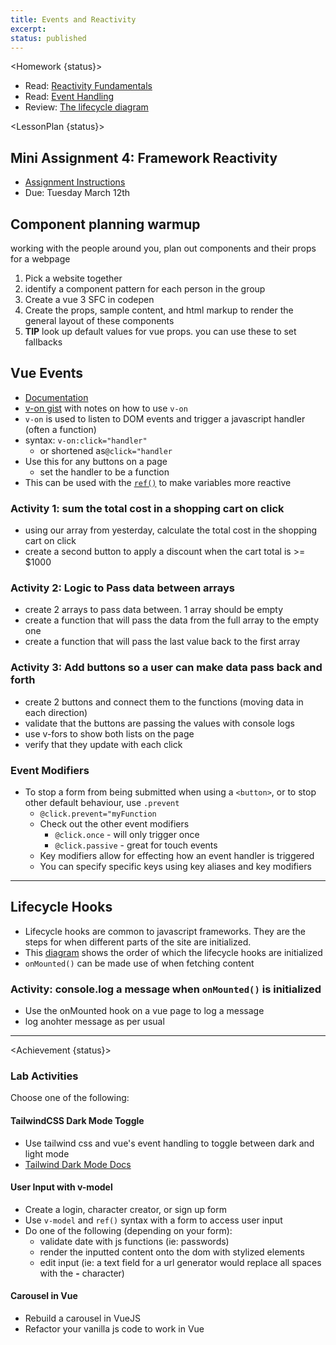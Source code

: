 ```yaml
---
title: Events and Reactivity
excerpt:
status: published
---
```


<script>
	import Homework from "$lib/components/Homework.svelte";
	import LessonPlan from "$lib/components/LessonPlan.svelte";
	import Achievement from "$lib/components/Achievement.svelte";
</script>

<Homework {status}>

- Read: [Reactivity Fundamentals](https://vuejs.org/guide/essentials/reactivity-fundamentals.html)
- Read: [Event Handling](https://vuejs.org/guide/essentials/event-handling.html#event-handling)
- Review: [The lifecycle diagram](https://vuejs.org/guide/essentials/lifecycle.html)

</Homework>

<LessonPlan {status}>

<h2>Mini Assignment 4: Framework Reactivity</h2>

- [Assignment Instructions](/courses/cpnt-262/assessments/activity-4)
- Due: Tuesday March 12th

<h2>Component planning warmup</h2>

working with the people around you, plan out components and their props for a webpage

1. Pick a website together
2. identify a component pattern for each person in the group
3. Create a vue 3 SFC in codepen
4. Create the props, sample content, and html markup to render the general layout of these components
5. **TIP** look up default values for vue props. you can use these to set fallbacks

<h2 id="vue-events">Vue Events</h2>

- [Documentation](https://vuejs.org/guide/essentials/event-handling.html)
- [v-on gist](https://gist.github.com/ashx3s/74543137780c1958f01e9b470a3cb13b) with notes on how to use `v-on`
- `v-on` is used to listen to DOM events and trigger a javascript handler (often a function)
- syntax: `v-on:click="handler"`
  - or shortened as`@click="handler`
- Use this for any buttons on a page
  - set the handler to be a function
- This can be used with the [`ref()`](https://vuejs.org/guide/essentials/template-refs.html) to make variables more reactive

### Activity 1: sum the total cost in a shopping cart on click

- using our array from yesterday, calculate the total cost in the shopping cart on click
- create a second button to apply a discount when the cart total is >= $1000

### Activity 2: Logic to Pass data between arrays

- create 2 arrays to pass data between. 1 array should be empty
- create a function that will pass the data from the full array to the empty one
- create a function that will pass the last value back to the first array

### Activity 3: Add buttons so a user can make data pass back and forth

- create 2 buttons and connect them to the functions (moving data in each direction)
- validate that the buttons are passing the values with console logs
- use v-fors to show both lists on the page
- verify that they update with each click

### Event Modifiers

- To stop a form from being submitted when using a `<button>`, or to stop other default behaviour, use `.prevent`
  - `@click.prevent="myFunction`
  - Check out the other event modifiers
    - `@click.once` - will only trigger once
    - `@click.passive` - great for touch events
  - Key modifiers allow for effecting how an event handler is triggered
  - You can specify specific keys using key aliases and key modifiers

---

<h2>Lifecycle Hooks</h2>

- Lifecycle hooks are common to javascript frameworks. They are the steps for when different parts of the site are initialized.
- This [diagram](https://vuejs.org/guide/essentials/lifecycle.html) shows the order of which the lifecycle hooks are initialized
- `onMounted()` can be made use of when fetching content

### Activity: console.log a message when `onMounted()` is initialized

- Use the onMounted hook on a vue page to log a message
- log anohter message as per usual

---

</LessonPlan>

<Achievement {status}>

### Lab Activities

Choose one of the following:

#### TailwindCSS Dark Mode Toggle

- Use tailwind css and vue's event handling to toggle between dark and light mode
- [Tailwind Dark Mode Docs](https://tailwindcss.com/docs/dark-mode)

#### User Input with v-model

- Create a login, character creator, or sign up form
- Use `v-model` and `ref()` syntax with a form to access user input
- Do one of the following (depending on your form):
  - validate date with js functions (ie: passwords)
  - render the inputted content onto the dom with stylized elements
  - edit input (ie: a text field for a url generator would replace all spaces with the **-** character)

#### Carousel in Vue

- Rebuild a carousel in VueJS
- Refactor your vanilla js code to work in Vue

</Achievement>
